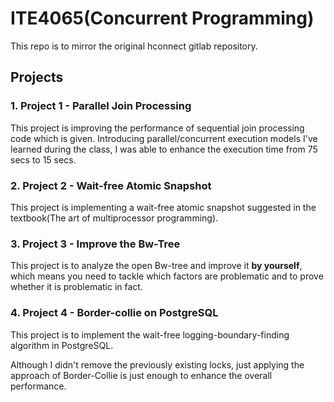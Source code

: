 # ITE4065(Concurrent Programming)

This repo is to mirror the original hconnect gitlab repository.

## Projects

### 1. Project 1 \- Parallel Join Processing

This project is improving the performance of sequential join processing code which is given. Introducing parallel/concurrent execution models I've learned during the class, I was able to enhance the execution time from 75 secs to 15 secs.

### 2. Project 2 - Wait-free Atomic Snapshot

This project is implementing a wait-free atomic snapshot suggested in the textbook(The art of multiprocessor programming).

### 3. Project 3 - Improve the Bw-Tree

This project is to analyze the open Bw-tree and improve it **by yourself**, which means you need to tackle which factors are problematic and to prove whether it is problematic in fact.

### 4. Project 4 - Border-collie on PostgreSQL

This project is to implement the wait-free logging-boundary-finding algorithm in PostgreSQL.

Although I didn't remove the previously existing locks, just applying the approach of Border-Collie is just enough to enhance the overall performance.
